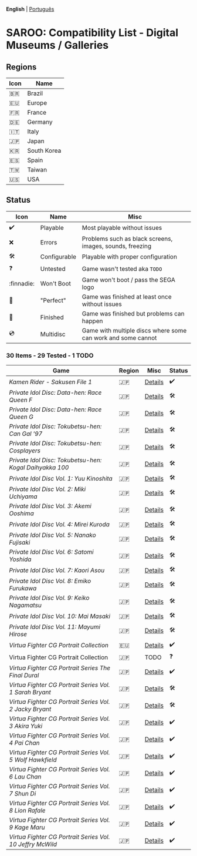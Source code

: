**English** | [Português](pt-br.md)

# SAROO: Compatibility List - Digital Museums / Galleries

## Regions

| Icon     | Name        |
| -------- | ----------- |
| :brazil: | Brazil      |
| :eu:     | Europe      |
| :fr:     | France      |
| :de:     | Germany     |
| :it:     | Italy       |
| :jp:     | Japan       |
| :kr:     | South Korea |
| :es:     | Spain       |
| :taiwan: | Taiwan      |
| :us:     | USA         |

## Status

| Icon                | Name         | Misc                                                         |
| ------------------- | ------------ | ------------------------------------------------------------ |
| :heavy_check_mark:  | Playable     | Most playable without issues                                 |
| :x:                 | Errors       | Problems such as black screens, images, sounds, freezing     |
| :hammer_and_wrench: | Configurable | Playable with proper configuration                           |
| :question:          | Untested     | Game wasn't tested aka `TODO`                                |
| :finnadie:          | Won't Boot   | Game won't boot / pass the SEGA logo                         |
| :100:               | "Perfect"    | Game was finished at least once without issues               |
| :checkered_flag:    | Finished     | Game was finished but problems can happen                    |
| :cd:                | Multidisc    | Game with multiple discs where some can work and some cannot |

### 30 Items - 29 Tested - 1 TODO

| Game                                                      | Region | Misc                                                           | Status              |
| --------------------------------------------------------- | ------ | -------------------------------------------------------------- | ------------------- |
| _Kamen Rider - Sakusen File 1_                            | :jp:   | [Details](../../Regions/Digitals/Japan/T-14101G/01/README.md)  | :heavy_check_mark:  |
| _Private Idol Disc: Data-hen: Race Queen F_               | :jp:   | [Details](../../Regions/Digitals/Japan/T-30805G/01/README.md)  | :hammer_and_wrench: |
| _Private Idol Disc: Data-hen: Race Queen G_               | :jp:   | [Details](../../Regions/Digitals/Japan/T-30806G/01/README.md)  | :hammer_and_wrench: |
| _Private Idol Disc: Tokubetsu-hen: Can Gal '97_           | :jp:   | [Details](../../Regions/Digitals/Japan/T-30808G/01/README.md)  | :hammer_and_wrench: |
| _Private Idol Disc: Tokubetsu-hen: Cosplayers_            | :jp:   | [Details](../../Regions/Digitals/Japan/T-30804G/01/README.md)  | :hammer_and_wrench: |
| _Private Idol Disc: Tokubetsu-hen: Kogal Daihyakka 100_   | :jp:   | [Details](../../Regions/Digitals/Japan/T-30807G/01/README.md)  | :hammer_and_wrench: |
| _Private Idol Disc Vol. 1: Yuu Kinoshita_                 | :jp:   | [Details](../../Regions/Digitals/Japan/T-30801G/01/README.md)  | :hammer_and_wrench: |
| _Private Idol Disc Vol. 2: Miki Uchiyama_                 | :jp:   | [Details](../../Regions/Digitals/Japan/T-30802G/01/README.md)  | :hammer_and_wrench: |
| _Private Idol Disc Vol. 3: Akemi Ooshima_                 | :jp:   | [Details](../../Regions/Digitals/Japan/T-30803G/01/README.md)  | :hammer_and_wrench: |
| _Private Idol Disc Vol. 4: Mirei Kuroda_                  | :jp:   | [Details](../../Regions/Digitals/Japan/T-30809G/01/README.md)  | :hammer_and_wrench: |
| _Private Idol Disc Vol. 5: Nanako Fujisaki_               | :jp:   | [Details](../../Regions/Digitals/Japan/T-30811G/01/README.md)  | :hammer_and_wrench: |
| _Private Idol Disc Vol. 6: Satomi Yoshida_                | :jp:   | [Details](../../Regions/Digitals/Japan/T-30813G/01/README.md)  | :hammer_and_wrench: |
| _Private Idol Disc Vol. 7: Kaori Asou_                    | :jp:   | [Details](../../Regions/Digitals/Japan/T-30814G/01/README.md)  | :hammer_and_wrench: |
| _Private Idol Disc Vol. 8: Emiko Furukawa_                | :jp:   | [Details](../../Regions/Digitals/Japan/T-30815G/01/README.md)  | :hammer_and_wrench: |
| _Private Idol Disc Vol. 9: Keiko Nagamatsu_               | :jp:   | [Details](../../Regions/Digitals/Japan/T-30816G/01/README.md)  | :hammer_and_wrench: |
| _Private Idol Disc Vol. 10: Mai Masaki_                   | :jp:   | [Details](../../Regions/Digitals/Japan/T-30817G/01/README.md)  | :hammer_and_wrench: |
| _Private Idol Disc Vol. 11: Mayumi Hirose_                | :jp:   | [Details](../../Regions/Digitals/Japan/T-30818G/01/README.md)  | :hammer_and_wrench: |
| _Virtua Fighter CG Portrait Collection_                   | :eu:   | [Details](../../Regions/Digitals/Europe/610-6083/01/README.md) | :heavy_check_mark:  |
| Virtua Fighter CG Portrait Collection                     | :jp:   | TODO                                                           | :question:          |
| _Virtua Fighter CG Portrait Series The Final Dural_       | :jp:   | [Details](../../Regions/Digitals/Japan/GS-9073/01/README.md)   | :heavy_check_mark:  |
| _Virtua Fighter CG Portrait Series Vol. 1 Sarah Bryant_   | :jp:   | [Details](../../Regions/Digitals/Japan/GS-9062/01/README.md)   | :hammer_and_wrench: |
| _Virtua Fighter CG Portrait Series Vol. 2 Jacky Bryant_   | :jp:   | [Details](../../Regions/Digitals/Japan/GS-9064/01/README.md)   | :hammer_and_wrench: |
| _Virtua Fighter CG Portrait Series Vol. 3 Akira Yuki_     | :jp:   | [Details](../../Regions/Digitals/Japan/GS-9065/01/README.md)   | :heavy_check_mark:  |
| _Virtua Fighter CG Portrait Series Vol. 4 Pai Chan_       | :jp:   | [Details](../../Regions/Digitals/Japan/GS-9066/01/README.md)   | :heavy_check_mark:  |
| _Virtua Fighter CG Portrait Series Vol. 5 Wolf Hawkfield_ | :jp:   | [Details](../../Regions/Digitals/Japan/GS-9068/01/README.md)   | :heavy_check_mark:  |
| _Virtua Fighter CG Portrait Series Vol. 6 Lau Chan_       | :jp:   | [Details](../../Regions/Digitals/Japan/GS-9069/01/README.md)   | :heavy_check_mark:  |
| _Virtua Fighter CG Portrait Series Vol. 7 Shun Di_        | :jp:   | [Details](../../Regions/Digitals/Japan/GS-9070/01/README.md)   | :heavy_check_mark:  |
| _Virtua Fighter CG Portrait Series Vol. 8 Lion Rafale_    | :jp:   | [Details](../../Regions/Digitals/Japan/GS-9071/01/README.md)   | :heavy_check_mark:  |
| _Virtua Fighter CG Portrait Series Vol. 9 Kage Maru_      | :jp:   | [Details](../../Regions/Digitals/Japan/GS-9067/01/README.md)   | :heavy_check_mark:  |
| _Virtua Fighter CG Portrait Series Vol. 10 Jeffry McWild_ | :jp:   | [Details](../../Regions/Digitals/Japan/GS-9072/01/README.md)   | :heavy_check_mark:  |
